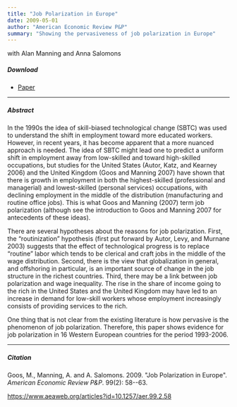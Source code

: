 ```yaml
---
title: "Job Polarization in Europe" 
date: 2009-05-01
author: "American Economic Review P&P"
summary: "Showing the pervasiveness of job polarization in Europe"
---
```


with Alan Manning and Anna Salomons

##### Download

+ [Paper](/3.pdf)
---

##### Abstract

In the 1990s the idea of skill-biased technological change (SBTC) was used to understand the shift in employment toward more educated workers. However, in recent years, it has become apparent that a more nuanced approach is needed. The idea of SBTC might lead one to predict a uniform shift in employment away from low-skilled and toward high-skilled occupations, but studies for the United States (Autor, Katz, and Kearney 2006) and the United Kingdom (Goos and Manning 2007) have shown that there is growth in employment in both the highest-skilled (professional and managerial) and lowest-skilled (personal services) occupations, with declining employment in the middle of the distribution (manufacturing and routine office jobs). This is what Goos and Manning (2007) term job polarization (although see the introduction to Goos and Manning 2007 for antecedents of these ideas).

There are several hypotheses about the reasons for job polarization. First, the “routinization” hypothesis (first put forward by Autor, Levy, and Murnane 2003) suggests that the effect of technological progress is to replace “routine” labor which tends to be clerical and craft jobs in the middle of the wage distribution. Second, there is the view that globalization in general, and offshoring in particular, is an important source of change in the job structure in the richest countries. Third, there may be a link between job polarization and wage inequality. The rise in the share of income going to the rich in the United States and the United Kingdom may have led to an increase in demand for low-skill workers whose employment increasingly consists of providing services to the rich.

One thing that is not clear from the existing literature is how pervasive is the phenomenon of job polarization. Therefore, this paper shows evidence for job polarization in 16 Western European countries for the period 1993-2006.

---

##### Citation

Goos, M., Manning, A. and A. Salomons. 2009. "Job Polarization in Europe". *American Economic Review P&P*. 99(2): 58--63. 

https://www.aeaweb.org/articles?id=10.1257/aer.99.2.58 



